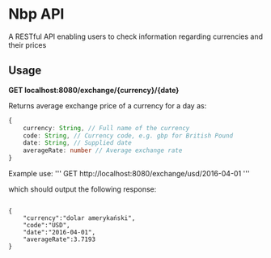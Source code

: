 # Nbp API

A RESTful API enabling users to check information regarding currencies and their prices

## Usage

**GET localhost:8080/exchange/{currency}/{date}**

Returns average exchange price of a currency for a day as:

```ts
{
	currency: String, // Full name of the currency
	code: String, // Currency code, e.g. gbp for British Pound
	date: String, // Supplied date
	averageRate: number // Average exchange rate
}

```

Example use:
'''
GET http://localhost:8080/exchange/usd/2016-04-01
'''

which should output the following response:

```

{
    "currency":"dolar amerykański",
    "code":"USD",
    "date":"2016-04-01",
    "averageRate":3.7193
}

```

